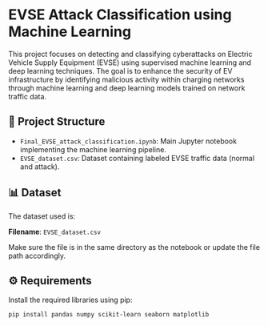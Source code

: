 # EVSE Attack Classification using Machine Learning

This project focuses on detecting and classifying cyberattacks on Electric Vehicle Supply Equipment (EVSE) using supervised machine learning and deep learning techniques. The goal is to enhance the security of EV infrastructure by identifying malicious activity within charging networks through machine learning and deep learning models trained on network traffic data.

## 📁 Project Structure

- `Final_EVSE_attack_classification.ipynb`: Main Jupyter notebook implementing the machine learning pipeline.
- `EVSE_dataset.csv`: Dataset containing labeled EVSE traffic data (normal and attack).

## 📊 Dataset

The dataset used is:

**Filename**: `EVSE_dataset.csv`

Make sure the file is in the same directory as the notebook or update the file path accordingly.

## ⚙️ Requirements

Install the required libraries using pip:

```bash
pip install pandas numpy scikit-learn seaborn matplotlib
